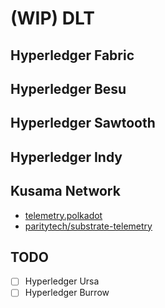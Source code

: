 # (WIP) DLT
<!-- toc -->

## Hyperledger Fabric

## Hyperledger Besu

## Hyperledger Sawtooth

## Hyperledger Indy

## Kusama Network

- [telemetry.polkadot](https://telemetry.polkadot.io/)
- [paritytech/substrate-telemetry](https://github.com/paritytech/substrate-telemetry)

## TODO

- [ ] Hyperledger Ursa
- [ ] Hyperledger Burrow